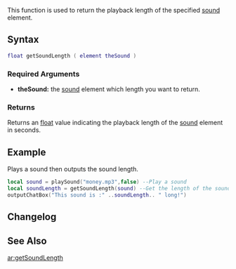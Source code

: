 This function is used to return the playback length of the specified [sound](/docs/sound.md "wikilink") element.

Syntax
------

``` lua
float getSoundLength ( element theSound )
```

### Required Arguments

-   **theSound:** the [sound](/docs/sound.md "wikilink") element which length you want to return.

### Returns

Returns an [float](/docs/float.md "wikilink") value indicating the playback length of the [sound](/docs/sound.md "wikilink") element in seconds.

Example
-------

Plays a sound then outputs the sound length.

``` lua
local sound = playSound("money.mp3",false) --Play a sound
local soundLength = getSoundLength(sound) --Get the length of the sound
outputChatBox("This sound is :" ..soundLength.. " long!")
```

Changelog
---------

See Also
--------

[ar:getSoundLength](/docs/ar:getsoundlength.md "wikilink")
